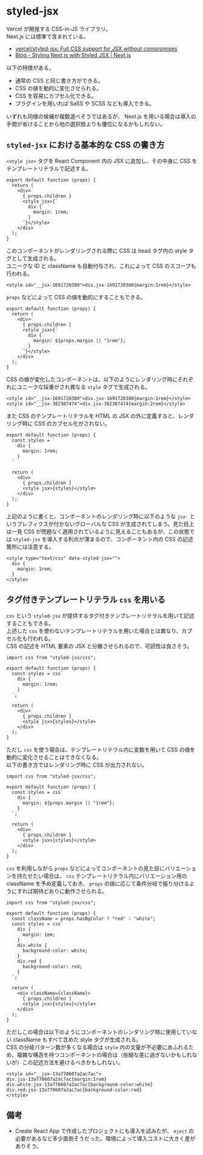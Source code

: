 # styled-jsx

Vercel が開発する CSS-in-JS ライブラリ。  
Next.js には標準で含まれている。

- [vercel/styled-jsx: Full CSS support for JSX without compromises](https://github.com/vercel/styled-jsx)
- [Blog - Styling Next.js with Styled JSX | Next.js](https://nextjs.org/blog/styling-next-with-styled-jsx)

以下の特徴がある。

- 通常の CSS と同じ書き方ができる。
- CSS の値を動的に変化させられる。
- CSS を容易にカプセル化できる。
- プラグインを用いれば SaSS や SCSS なども導入できる。

いずれも同様の候補が複数選べそうではあるが、 Next.js を用いる場合は導入の手間が省けることから他の選択肢よりも優位になるかもしれない。

## `styled-jsx` における基本的な CSS の書き方

`<style jsx>` タグを React Component 内の JSX に追加し、その中身に CSS をテンプレートリテラルで記述する。

```
export default function (props) {
  return (
    <div>
      { props.children }
      <style jsx>{`
        div {
          margin: 1rem;
        }
      `}</style>
    </div>
  );
}
```

このコンポーネントがレンダリングされる際に CSS は head タグ内の style タグとして生成される。  
ユニークな ID と className も自動付与され、これによって CSS のスコープも行われる。

```
<style id="__jsx-1691720380">div.jsx-1691720380{margin:1rem}</style>
```

`props` などによって CSS の値を動的にすることもできる。

```
export default function (props) {
  return (
    <div>
      { props.children }
      <style jsx>{`
        div {
          margin: ${props.margin || "1rem"};
        }
      `}</style>
    </div>
  );
}
```

CSS の値が変化したコンポーネントは、以下のようにレンダリング時にそれぞれにユニークな採番がされ異なる `style` タグで生成される。

```
<style id="__jsx-1691720380">div.jsx-1691720380{margin:1rem}</style>
<style id="__jsx-382387474">div.jsx-382387474{margin:2rem}</style>
```

また CSS のテンプレートリテラルを HTML の JSX の外に定義すると、レンダリング時に CSS のカプセル化がされない。

```
export default function (props) {
  const styles = `
    div {
      margin: 1rem;
    }
  `

  return (
    <div>
      { props.children }
      <style jsx>{styles}</style>
    </div>
  );
}
```

上記のように書くと、コンポーネントのレンダリング時に以下のような `jsx-` というプレフィクスが付かないグローバルな CSS が生成されてしまう。見た目上は一見 CSS が問題なく適用されているように見えることもあるが、この状態では `styled-jsx` を導入する利点が薄まるので、コンポーネント内の CSS の記述箇所には注意する。

```
<style type="text/css" data-styled-jsx="">
  div {
    margin: 1rem;
  }
</style>
```

## タグ付きテンプレートリテラル `css` を用いる

`css` という `styled-jsx` が提供するタグ付きテンプレートリテラルを用いて記述することもできる。  
上述した `css` を使わないテンプレートリテラルを用いた場合とは異なり、カプセル化も行われる。  
CSS の記述を HTML 要素の JSX と分離させられるので、可読性は良さそう。

```
import css from "styled-jsx/css";

export default function (props) {
  const styles = css`
    div {
      margin: 1rem;
    }
  `;

  return (
    <div>
      { props.children }
      <style jsx>{styles}</style>
    </div>
  );
}
```

ただし `css` を使う場合は、テンプレートリテラル内に変数を用いて CSS の値を動的に変化させることはできなくなる。  
以下の書き方ではレンダリング時に CSS が出力されない。

```
import css from "styled-jsx/css";

export default function (props) {
  const styles = css`
    div {
      margin: ${props.margin || "1rem"};
    }
  `;

  return (
    <div>
      { props.children }
      <style jsx>{styles}</style>
    </div>
  );
}
```

`css` を利用しながら `props` などによってコンポーネントの見た目にバリエーションを持たせたい場合は、 `css` テンプレートリテラル内にバリエーション用の className を予め定義しておき、 `props` の値に応じて条件分岐で振り分けるようにすれば期待どおりに動作させられる。

```
import css from "styled-jsx/css";

export default function (props) {
  const className = props.hasBgColor ? "red" : "white";
  const styles = css`
    div {
      margin: 1em;
    }
    div.white {
      background-color: white;
    }
    div.red {
      background-color: red;
    }
  `;

  return (
    <div className={className}>
      { props.children }
      <style jsx>{styles}</style>
    </div>
  );
}
```

ただしこの場合は以下のようにコンポーネントのレンダリング時に使用していない className もすべて含めた style タグが生成される。  
CSS の分岐パターン数が多くなる場合は `style` 内の文量が不必要にあふれるため、複雑な構造を持つコンポーネントの場合は（些細な差に過ぎないかもしれないが）この記述方法を避けるべきかもしれない。

```
<style id="__jsx-13a770607a2ac7ac">
div.jsx-13a770607a2ac7ac{margin:1rem}
div.white.jsx-13a770607a2ac7ac{background-color:white}
div.red.jsx-13a770607a2ac7ac{background-color:red}
</style>
```

## 備考

- Create React App で作成したプロジェクトにも導入を試みたが、 `eject` の必要があるなど多少面倒そうだった。環境によって導入コストに大きく差がありそう。
